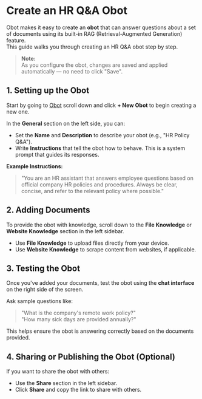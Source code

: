 
# Create an HR Q&A Obot

Obot makes it easy to create an **obot** that can answer questions about a set of documents using its built-in RAG (Retrieval-Augmented Generation) feature.  
This guide walks you through creating an HR Q&A obot step by step.

> **Note:**  
> As you configure the obot, changes are saved and applied automatically — no need to click "Save".

## 1. Setting up the Obot

Start by going to [Obot](https://obot.ai) scroll down and click **+ New Obot** to begin creating a new one.  

In the **General** section on the left side, you can:  

- Set the **Name** and **Description** to describe your obot (e.g., "HR Policy Q&A").
- Write **Instructions** that tell the obot how to behave. This is a system prompt that guides its responses.

**Example Instructions:**  
> "You are an HR assistant that answers employee questions based on official company HR policies and procedures. Always be clear, concise, and refer to the relevant policy where possible."

## 2. Adding Documents

To provide the obot with knowledge, scroll down to the **File Knowledge** or **Website Knowledge** section in the left sidebar.  

- Use **File Knowledge** to upload files directly from your device.  
- Use **Website Knowledge** to scrape content from websites, if applicable.  

## 3. Testing the Obot

Once you've added your documents, test the obot using the **chat interface** on the right side of the screen.

Ask sample questions like:  
> "What is the company's remote work policy?"  
> "How many sick days are provided annually?"  

This helps ensure the obot is answering correctly based on the documents provided.

## 4. Sharing or Publishing the Obot (Optional)

If you want to share the obot with others:  

- Use the **Share** section in the left sidebar.
- Click **Share** and copy the link to share with others.

